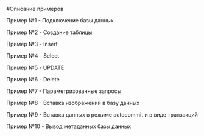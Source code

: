 #Описание примеров

Пример №1 - Подключение базы данных

Пример №2 - Создание таблицы

Пример №3 - Insert

Пример №4 - Select

Пример №5 - UPDATE

Пример №6 - Delete

Пример №7 - Параметризованные запросы

Пример №8 - Вставка изображений в базу данных

Пример №9 - Вставка данных в режиме autocommit и в виде транзакций

Пример №10 - Вывод метаданных базы данных
